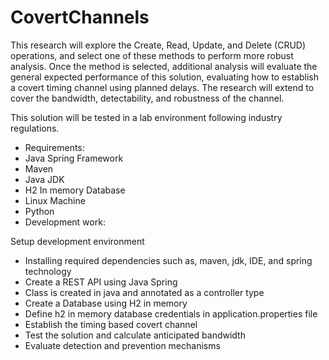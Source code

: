 # CovertChannels

This research will explore the Create, Read, Update, and Delete (CRUD) operations, and select one of these methods to perform more robust analysis. Once the method is selected, additional analysis will evaluate the general expected performance of this solution, evaluating how to establish a covert timing channel using planned delays. The research will extend to cover the bandwidth, detectability, and robustness of the channel. 

This solution will be tested in a lab environment following industry regulations. 
* Requirements: 
* Java Spring Framework
* Maven
* Java JDK
* H2 In memory Database
* Linux Machine 
* Python 
* Development work:

Setup development environment  
* Installing required dependencies such as, maven, jdk, IDE, and spring technology
* Create a REST API using Java Spring 
* Class is created in java and annotated as a controller type
* Create a Database using H2 in memory 
* Define h2 in memory database credentials in application.properties file
* Establish the timing based covert channel
* Test the solution and calculate anticipated bandwidth 
* Evaluate detection and prevention mechanisms 

